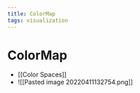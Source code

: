 ```yaml
---
title: ColorMap
tags: visualization
---
```


# ColorMap
- [[Color Spaces]]
- ![[Pasted image 20220411132754.png]]




































